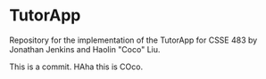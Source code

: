 # TutorApp
Repository for the implementation of the TutorApp for CSSE 483 by Jonathan Jenkins and Haolin "Coco" Liu.

This is a commit.
HAha this is COco. 
